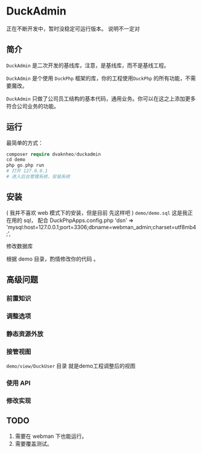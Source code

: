 # DuckAdmin
正在不断开发中，暂时没稳定可运行版本。
说明不一定对
## 简介

`DuckAdmin` 是二次开发的基线库，注意，是基线库，而不是基线工程。

`DuckAdmin` 是个使用 `DuckPhp` 框架的库，你的工程使用`DuckPhp` 的所有功能，不需要魔改。

`DuckAdmin` 只做了公司员工结构的基本代码，通用业务。你可以在这之上添加更多符合公司业务的功能。


## 运行

最简单的方式：

```php
composer require dvaknheo/duckadmin
cd demo
php go.php run
# 打开 127.0.0.1
# 进入后台管理系统，安装系统
```
## 安装
(  我并不喜欢 web 模式下的安装，但是目前 先这样吧 )
`demo/demo.sql` 这是我正在用的 sql， 配合
DuckPhpApps.config.php
      'dsn' => 'mysql:host=127.0.0.1;port=3306;dbname=webman_admin;charset=utf8mb4;',
      
修改数据库

根据 demo 目录，酌情修改你的代码 。


## 高级问题

### 前置知识
### 调整选项
### 静态资源外放
### 接管视图

`demo/view/DuckUser` 目录 就是demo工程调整后的视图

### 使用 API

### 修改实现


## TODO
1. 需要在 webman 下也能运行。
2. 需要覆盖测试。